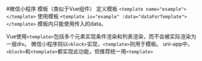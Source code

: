 #微信小程序 
模板（类似于Vue组件）
定义模板
`<template name="example"></template>`
使用模板
`<template is="example" :data="dataForTemplate"></template>`
模板内只能使用传入的data。

Vue使用`<template>`包括多个元素实现条件渲染和列表渲染，而不会被实际渲染为一层div。
微信小程序则以`<block>`实现，`<template>`则用于模板。
uni-app中，`<block>`和`<template>`都实现此功能，但推荐统一用`<template>`